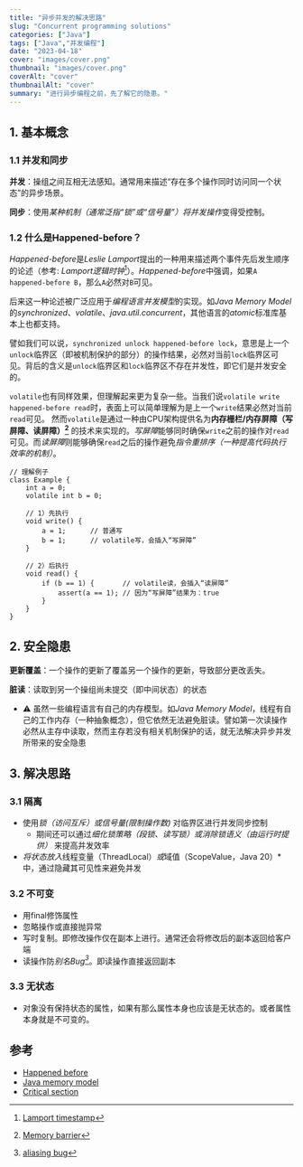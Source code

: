```yaml
---
title: "异步并发的解决思路"
slug: "Concurrent programming solutions"
categories: ["Java"]
tags: ["Java","并发编程"]
date: "2023-04-18"
cover: "images/cover.png"
thumbnail: "images/cover.png"
coverAlt: "cover"
thumbnailAlt: "cover"
summary: "进行异步编程之前，先了解它的隐患。"
---
```


## 1. 基本概念

### 1.1 并发和同步
**并发**：操组之间互相无法感知。通常用来描述“存在多个操作同时访问同一个状态”的异步场景。

**同步**：使用*某种机制（通常泛指“锁”或“信号量”）*将*并发操作*变得受控制。

### 1.2 什么是Happened-before？
*Happened-before*是*Leslie Lamport*提出的一种用来描述两个事件先后发生顺序的论述（参考: *Lamport逻辑时钟*[^1]）。*Happened-before*中强调，如果`A happened-before B`，那么`A`必然对`B`可见。

后来这一种论述被广泛应用于*编程语言并发模型*的实现。如*Java Memory Model*的*synchronized*、*volatile*、*java.util.concurrent*，其他语言的*atomic*标准库基本上也都支持。

譬如我们可以说，`synchronized unlock happened-before lock`，意思是上一个`unlock`临界区（即被机制保护的部分）的操作结果，必然对当前`lock`临界区可见。背后的含义是`unlock`临界区和`lock`临界区不存在并发性，即它们是并发安全的。

`volatile`也有同样效果，但理解起来更为复杂一些。当我们说`volatile write happened-before read`时，表面上可以简单理解为是上一个`write`结果必然对当前`read`可见。
然而`volatile`是通过一种由CPU架构提供名为**内存栅栏/内存屏障（写屏障、读屏障）[^2]** 的技术来实现的。*写屏障*能够同时确保`write`之前的操作对`read`可见。而*读屏障*则能够确保`read`之后的操作避免*指令重排序（一种提高代码执行效率的机制）*。
```
// 理解例子
class Example {
    int a = 0;
    volatile int b = 0;

    // 1）先执行
    void write() {
        a = 1;      // 普通写
        b = 1;      // volatile写，会插入“写屏障”
    }

    // 2）后执行
    void read() {
        if (b == 1) {       // volatile读，会插入“读屏障”
            assert(a == 1); // 因为“写屏障”结果为：true
        }
    }
}
```



## 2. 安全隐患
**更新覆盖**：一个操作的更新了覆盖另一个操作的更新，导致部分更改丢失。

**脏读**：读取到另一个操组尚未提交（即中间状态）的状态
* ⚠️ 虽然一些编程语言有自己的内存模型。如*Java Memory Model*，线程有自己的工作内存（一种抽象概念），但它依然无法避免脏读。譬如第一次读操作必然从主存中读取，然而主存若没有相关机制保护的话，就无法解决异步并发所带来的安全隐患

## 3. 解决思路
### 3.1 隔离
* 使用*锁（访问互斥）*或*信号量(限制操作数)* 对临界区进行并发同步控制
    * 期间还可以通过*细化锁策略（段锁、读写锁）*或*消除锁语义（由运行时提供）* 来提高并发效率
* *将状态放入*线程变量（ThreadLocal）*或*域值（ScopeValue，Java 20）* 中，通过隐藏其可见性来避免并发

### 3.2 不可变
* 用final修饰属性
* 忽略操作或直接抛异常
* 写时复制。即修改操作仅在副本上进行。通常还会将修改后的副本返回给客户端
* 读操作防*别名Bug[^3]*。即读操作直接返回副本

### 3.3 无状态
* 对象没有保持状态的属性，如果有那么属性本身也应该是无状态的。或者属性本身就是不可变的。


[^1]: [Lamport timestamp](https://en.wikipedia.org/wiki/Lamport_timestamp)
[^2]: [Memory barrier](https://en.wikipedia.org/wiki/Memory_barrier)
[^3]: [aliasing bug](http://www.catb.org/jargon/html/A/aliasing-bug.html)

## 参考
* [Happened before](https://en.wikipedia.org/wiki/Happened-before)
* [Java memory model](https://en.wikipedia.org/wiki/Java_memory_model)
* [Critical section](https://en.wikipedia.org/wiki/Critical_section)